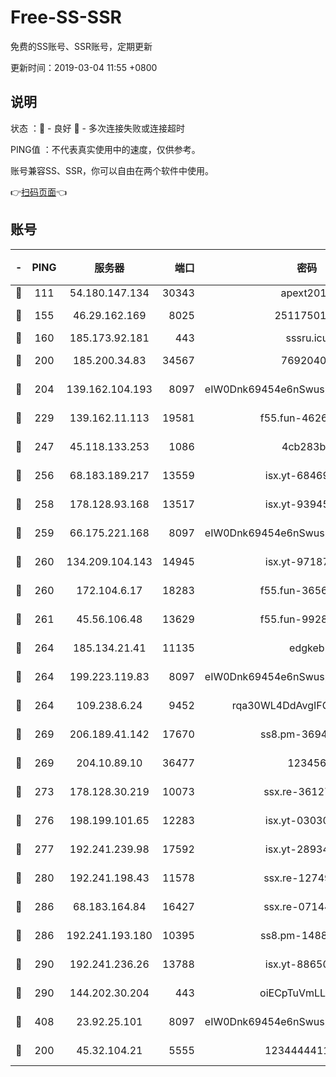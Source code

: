 # Free-SS-SSR

免费的SS账号、SSR账号，定期更新

更新时间：2019-03-04 11:55 +0800

## 说明

状态     ：🙂 - 良好 🙁 - 多次连接失败或连接超时

PING值   ：不代表真实使用中的速度，仅供参考。

账号兼容SS、SSR，你可以自由在两个软件中使用。

👉[扫码页面](https://liesauer.github.io/free-ss-ssr.github.io/)👈

## 账号

|-|PING|服务器|端口|密码|加密方式|区域|
|:----:|:----:|:-----:|-----:|:----:|:----:|:----:|
|🙂|111|54.180.147.134|30343|apext2019|chacha20|KR|
|🙂|155|46.29.162.169|8025|2511750146|aes-256-cfb|RU|
|🙂|160|185.173.92.181|443|sssru.icu|rc4-md5|RU|
|🙂|200|185.200.34.83|34567|76920400|aes-256-cfb|US|
|🙂|204|139.162.104.193|8097|eIW0Dnk69454e6nSwuspv9DmS201tQ0D|aes-256-cfb|JP|
|🙂|229|139.162.11.113|19581|f55.fun-46262690|aes-256-cfb|SG|
|🙂|247|45.118.133.253|1086|4cb283b8|aes-256-cfb|SG|
|🙂|256|68.183.189.217|13559|isx.yt-68469421|aes-256-cfb|SG|
|🙂|258|178.128.93.168|13517|isx.yt-93945310|aes-256-cfb|SG|
|🙂|259|66.175.221.168|8097|eIW0Dnk69454e6nSwuspv9DmS201tQ0D|aes-256-cfb|US|
|🙂|260|134.209.104.143|14945|isx.yt-97187184|aes-256-cfb|SG|
|🙂|260|172.104.6.17|18283|f55.fun-36565083|aes-256-cfb|US|
|🙂|261|45.56.106.48|13629|f55.fun-99286814|aes-256-cfb|US|
|🙂|264|185.134.21.41|11135|edgkeb|aes-256-cfb|GB|
|🙂|264|199.223.119.83|8097|eIW0Dnk69454e6nSwuspv9DmS201tQ0D|aes-256-cfb|US|
|🙂|264|109.238.6.24|9452|rqa30WL4DdAvgIFG6Fs3znzTa|aes-256-cfb|FR|
|🙂|269|206.189.41.142|17670|ss8.pm-36944551|aes-256-cfb|SG|
|🙂|269|204.10.89.10|36477|123456|aes-256-cfb|US|
|🙂|273|178.128.30.219|10073|ssx.re-36127052|aes-256-cfb|SG|
|🙂|276|198.199.101.65|12283|isx.yt-03030510|aes-256-cfb|US|
|🙂|277|192.241.239.98|17592|isx.yt-28934471|aes-256-cfb|US|
|🙂|280|192.241.198.43|11578|ssx.re-12749222|aes-256-cfb|US|
|🙂|286|68.183.164.84|16427|ssx.re-07144593|aes-256-cfb|US|
|🙂|286|192.241.193.180|10395|ss8.pm-14887083|aes-256-cfb|US|
|🙂|290|192.241.236.26|13788|isx.yt-88650870|aes-256-cfb|US|
|🙂|290|144.202.30.204|443|oiECpTuVmLLxk4Ts|aes-256-cfb|US|
|🙂|408|23.92.25.101|8097|eIW0Dnk69454e6nSwuspv9DmS201tQ0D|aes-256-cfb|US|
|🙂|200|45.32.104.21|5555|1234444411111|aes-256-cfb|SG|
